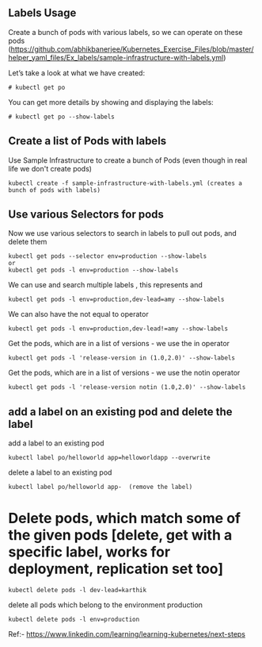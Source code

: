 ## Labels Usage

Create a bunch of pods with various labels, so we can operate on these pods 
(https://github.com/abhikbanerjee/Kubernetes_Exercise_Files/blob/master/helper_yaml_files/Ex_labels/sample-infrastructure-with-labels.yml)

Let’s take a look at what we have created:

```
# kubectl get po
```
You can get more details by showing and displaying the labels:

```
# kubectl get po --show-labels
```
## Create a list of Pods with labels

Use Sample Infrastructure to create a bunch of Pods (even though in real life we don't create pods)

```
kubectl create -f sample-infrastructure-with-labels.yml (creates a bunch of pods with labels)
```

## Use various Selectors for pods

Now we use various selectors to search in labels to pull out pods, and delete them

```
kubectl get pods --selector env=production --show-labels
or
kubectl get pods -l env=production --show-labels
```

We can use and search multiple labels , this represents and
```
kubectl get pods -l env=production,dev-lead=amy --show-labels
```
We can also have the not equal to operator
```
kubectl get pods -l env=production,dev-lead!=amy --show-labels 
```
Get the pods, which are in a list of versions - we use the in operator
```
kubectl get pods -l 'release-version in (1.0,2.0)' --show-labels
```
Get the pods, which are in a list of versions - we use the notin operator
```
kubectl get pods -l 'release-version notin (1.0,2.0)' --show-labels
```
## add a label on an existing pod and delete the label 

add a label to an existing pod
```
kubectl label po/helloworld app=helloworldapp --overwrite
```
delete a label to an existing pod
```
kubectl label po/helloworld app-  (remove the label)
```

# Delete pods, which match some of the given pods [delete, get with a specific label, works for deployment, replication set too]
```
kubectl delete pods -l dev-lead=karthik 
```
delete all pods which belong to the environment production
```
kubectl delete pods -l env=production 
```

Ref:- https://www.linkedin.com/learning/learning-kubernetes/next-steps



